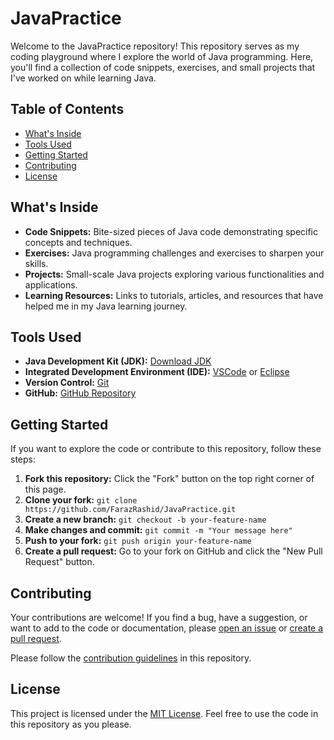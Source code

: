 # JavaPractice

Welcome to the JavaPractice repository! This repository serves as my coding playground where I explore the world of Java programming. Here, you'll find a collection of code snippets, exercises, and small projects that I've worked on while learning Java.

## Table of Contents
- [What's Inside](#whats-inside)
- [Tools Used](#tools-used)
- [Getting Started](#getting-started)
- [Contributing](#contributing)
- [License](#license)

## What's Inside

- **Code Snippets:** Bite-sized pieces of Java code demonstrating specific concepts and techniques.
- **Exercises:** Java programming challenges and exercises to sharpen your skills.
- **Projects:** Small-scale Java projects exploring various functionalities and applications.
- **Learning Resources:** Links to tutorials, articles, and resources that have helped me in my Java learning journey.

## Tools Used

- **Java Development Kit (JDK):** [Download JDK](https://www.oracle.com/java/technologies/javase-jdk15-downloads.html)
- **Integrated Development Environment (IDE):** [VSCode](https://code.visualstudio.com/) or [Eclipse](https://www.eclipse.org/ide/)
- **Version Control:** [Git](https://git-scm.com/)
- **GitHub:** [GitHub Repository](https://github.com/your-username/JavaPractice)

## Getting Started

If you want to explore the code or contribute to this repository, follow these steps:

1. **Fork this repository:** Click the "Fork" button on the top right corner of this page.
2. **Clone your fork:** `git clone https://github.com/FarazRashid/JavaPractice.git`
3. **Create a new branch:** `git checkout -b your-feature-name`
4. **Make changes and commit:** `git commit -m "Your message here"`
5. **Push to your fork:** `git push origin your-feature-name`
6. **Create a pull request:** Go to your fork on GitHub and click the "New Pull Request" button.

## Contributing

Your contributions are welcome! If you find a bug, have a suggestion, or want to add to the code or documentation, please [open an issue](https://github.com/FarazRashid/JavaPractice/issues) or [create a pull request](https://github.com/FarazRashid/JavaPractice/pulls).

Please follow the [contribution guidelines](CONTRIBUTING.md) in this repository.

## License

This project is licensed under the [MIT License](LICENSE). Feel free to use the code in this repository as you please.
